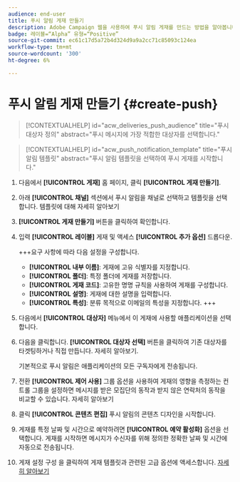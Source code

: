 ```yaml
---
audience: end-user
title: 푸시 알림 게재 만들기
description: Adobe Campaign 웹을 사용하여 푸시 알림 게재를 만드는 방법을 알아봅니다
badge: 레이블=“Alpha” 유형=“Positive”
source-git-commit: ec61c17d5a72b4d324d9a9a2cc71c85093c124ea
workflow-type: tm+mt
source-wordcount: '300'
ht-degree: 6%

---
```


# 푸시 알림 게재 만들기 {#create-push}

>[!CONTEXTUALHELP]
>id="acw_deliveries_push_audience"
>title="푸시 대상자 정의"
>abstract="푸시 메시지에 가장 적합한 대상자를 선택합니다."

>[!CONTEXTUALHELP]
>id="acw_push_notification_template"
>title="푸시 알림 템플릿"
>abstract="푸시 알림 템플릿을 선택하여 푸시 게재를 시작합니다."

1. 다음에서 **[!UICONTROL 게재]** 홈 페이지, 클릭 **[!UICONTROL 게재 만들기]**.

1. 아래 **[!UICONTROL 채널]** 섹션에서 푸시 알림을 채널로 선택하고 템플릿을 선택합니다. 템플릿에 대해 자세히 알아보기

1. **[!UICONTROL 게재 만들기]** 버튼을 클릭하여 확인합니다.

1. 입력 **[!UICONTROL 레이블]** 게재 및 액세스 **[!UICONTROL 추가 옵션]** 드롭다운.

   +++요구 사항에 따라 다음 설정을 구성합니다.
   * **[!UICONTROL 내부 이름]**: 게재에 고유 식별자를 지정합니다.
   * **[!UICONTROL 폴더]**: 특정 폴더에 게재를 저장합니다.
   * **[!UICONTROL 게재 코드]**: 고유한 명명 규칙을 사용하여 게재를 구성합니다.
   * **[!UICONTROL 설명]**: 게재에 대한 설명을 입력합니다.
   * **[!UICONTROL 특성]**: 분류 목적으로 이메일의 특성을 지정합니다.
+++

1. 다음에서 **[!UICONTROL 대상자]** 메뉴에서 이 게재에 사용할 애플리케이션을 선택합니다.

1. 다음을 클릭합니다. **[!UICONTROL 대상자 선택]** 버튼을 클릭하여 기존 대상자를 타겟팅하거나 직접 만듭니다. 자세히 알아보기.

   기본적으로 푸시 알림은 애플리케이션의 모든 구독자에게 전송됩니다.

1. 전환 **[!UICONTROL 제어 사용]** 그룹 옵션을 사용하여 게재의 영향을 측정하는 컨트롤 그룹을 설정하면 메시지를 받은 모집단의 동작과 받지 않은 연락처의 동작을 비교할 수 있습니다. 자세히 알아보기

1. 클릭 **[!UICONTROL 콘텐츠 편집]** 푸시 알림의 콘텐츠 디자인을 시작합니다.

1. 게재를 특정 날짜 및 시간으로 예약하려면 **[!UICONTROL 예약 활성화]** 옵션을 선택합니다. 게재를 시작하면 메시지가 수신자를 위해 정의한 정확한 날짜 및 시간에 자동으로 전송됩니다.

1. 게재 설정 구성 을 클릭하여 게재 템플릿과 관련된 고급 옵션에 액세스합니다. [자세히 알아보기](../advanced-settings/delivery-settings.md)
